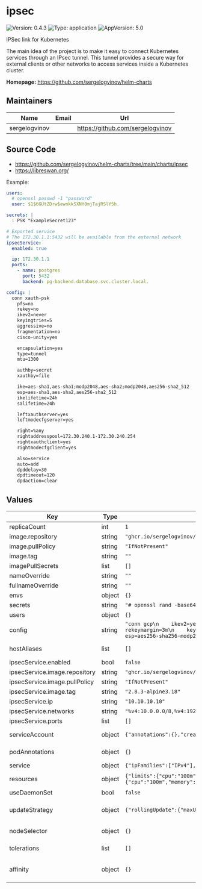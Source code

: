# ipsec

![Version: 0.4.3](https://img.shields.io/badge/Version-0.4.3-informational?style=flat-square) ![Type: application](https://img.shields.io/badge/Type-application-informational?style=flat-square) ![AppVersion: 5.0](https://img.shields.io/badge/AppVersion-5.0-informational?style=flat-square)

IPSec link for Kubernetes

The main idea of the project is to make it easy to connect Kubernetes services through an IPsec tunnel.
This tunnel provides a secure way for external clients or other networks to access services inside a Kubernetes cluster.

**Homepage:** <https://github.com/sergelogvinov/helm-charts>

## Maintainers

| Name | Email | Url |
| ---- | ------ | --- |
| sergelogvinov |  | <https://github.com/sergelogvinov> |

## Source Code

* <https://github.com/sergelogvinov/helm-charts/tree/main/charts/ipsec>
* <https://libreswan.org/>

Example:

```yaml
users:
  # openssl passwd -1 "password"
  user: $1$6GUtZDrw$ewnkkSXNY0mjTajRSlY5h.

secrets: |
  : PSK "ExampleSecret123"

# Exported service
# The 172.30.1.1:5432 will be available from the external network
ipsecService:
  enabled: true

  ip: 172.30.1.1
  ports:
    - name: postgres
      port: 5432
      backend: pg-backend.database.svc.cluster.local.

config: |
  conn xauth-psk
    pfs=no
    rekey=no
    ikev2=never
    keyingtries=5
    aggressive=no
    fragmentation=no
    cisco-unity=yes

    encapsulation=yes
    type=tunnel
    mtu=1300

    authby=secret
    xauthby=file

    ike=aes-sha1,aes-sha1;modp2048,aes-sha2;modp2048,aes256-sha2_512
    esp=aes-sha1,aes-sha2,aes256-sha2_512
    ikelifetime=24h
    salifetime=24h

    leftxauthserver=yes
    leftmodecfgserver=yes

    right=%any
    rightaddresspool=172.30.240.1-172.30.240.254
    rightxauthclient=yes
    rightmodecfgclient=yes

    also=service
    auto=add
    dpddelay=30
    dpdtimeout=120
    dpdaction=clear
```

## Values

| Key | Type | Default | Description |
|-----|------|---------|-------------|
| replicaCount | int | `1` |  |
| image.repository | string | `"ghcr.io/sergelogvinov/ipsec"` |  |
| image.pullPolicy | string | `"IfNotPresent"` |  |
| image.tag | string | `""` |  |
| imagePullSecrets | list | `[]` |  |
| nameOverride | string | `""` |  |
| fullnameOverride | string | `""` |  |
| envs | object | `{}` | Deployment envs |
| secrets | string | `"# openssl rand -base64 48\n%any 1.2.3.4 : PSK \"base64\"\n"` |  |
| users | object | `{}` | XAUTH openssl passwd -1 "$PASSWORD" |
| config | string | `"conn gcp\n    ikev2=yes\n    ikelifetime=600m\n    keylife=180m\n    rekeymargin=3m\n    keyingtries=3\n    ike=aes256-sha256-modp2048\n    esp=aes256-sha256-modp2048\n    pfs=yes\n"` |  |
| hostAliases | list | `[]` | host aliases ref: https://kubernetes.io/docs/concepts/services-networking/add-entries-to-pod-etc-hosts-with-host-aliases/ |
| ipsecService.enabled | bool | `false` |  |
| ipsecService.image.repository | string | `"ghcr.io/sergelogvinov/haproxy"` |  |
| ipsecService.image.pullPolicy | string | `"IfNotPresent"` |  |
| ipsecService.image.tag | string | `"2.8.3-alpine3.18"` |  |
| ipsecService.ip | string | `"10.10.10.10"` |  |
| ipsecService.networks | string | `"%v4:10.0.0.0/8,%v4:192.168.0.0/16,%v4:172.16.0.0/12,%v4:!172.30.240.0/24"` |  |
| ipsecService.ports | list | `[]` |  |
| serviceAccount | object | `{"annotations":{},"create":true,"name":""}` | Pods Service Account. ref: https://kubernetes.io/docs/tasks/configure-pod-container/configure-service-account/ |
| podAnnotations | object | `{}` | Annotations for pod. ref: https://kubernetes.io/docs/concepts/overview/working-with-objects/annotations/ |
| service | object | `{"ipFamilies":["IPv4"],"ipsec":4500,"isakmp":500,"type":"ClusterIP"}` | Service parameters ref: https://kubernetes.io/docs/user-guide/services/ |
| resources | object | `{"limits":{"cpu":"100m","memory":"128Mi"},"requests":{"cpu":"100m","memory":"64Mi"}}` | Resource requests and limits. ref: https://kubernetes.io/docs/user-guide/compute-resources/ |
| useDaemonSet | bool | `false` | Use a daemonset instead of a deployment |
| updateStrategy | object | `{"rollingUpdate":{"maxUnavailable":1},"type":"RollingUpdate"}` | Pod deployment update strategy type. ref: https://kubernetes.io/docs/concepts/workloads/controllers/deployment/#updating-a-deployment |
| nodeSelector | object | `{}` | Node labels for pod assignment. ref: https://kubernetes.io/docs/user-guide/node-selection/ |
| tolerations | list | `[]` | Tolerations for pod assignment. ref: https://kubernetes.io/docs/concepts/configuration/taint-and-toleration/ |
| affinity | object | `{}` | Affinity for pod assignment. ref: https://kubernetes.io/docs/concepts/configuration/assign-pod-node/#affinity-and-anti-affinity |
